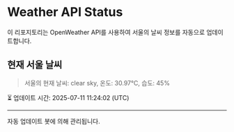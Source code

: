 
# Weather API Status

이 리포지토리는 OpenWeather API를 사용하여 서울의 날씨 정보를 자동으로 업데이트합니다.

## 현재 서울 날씨
> 서울의 현재 날씨: clear sky, 온도: 30.97°C, 습도: 45%

⏳ 업데이트 시간: 2025-07-11 11:24:02 (UTC)

---
자동 업데이트 봇에 의해 관리됩니다.
